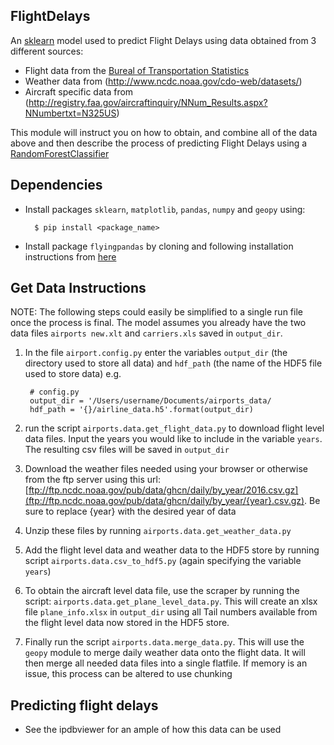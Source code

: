 ## FlightDelays

An [sklearn](http://scikit-learn.org/stable/) model used to predict Flight Delays using data obtained from 3 different sources:

* Flight data from the [Bureal of Transportation Statistics](http://www.transtats.bts.gov/DL_SelectFields.asp?Table_ID=236&DB_Short_Name=On-Time)
* Weather data from (http://www.ncdc.noaa.gov/cdo-web/datasets/)
* Aircraft specific data from (http://registry.faa.gov/aircraftinquiry/NNum_Results.aspx?NNumbertxt=N325US)

This module will instruct you on how to obtain, and combine all of the data above and then describe the process of predicting Flight Delays using a [RandomForestClassifier](http://scikit-learn.org/stable/modules/generated/sklearn.ensemble.RandomForestClassifier.html)

## Dependencies 

* Install packages `sklearn`, `matplotlib`, `pandas`, `numpy` and `geopy` using:

		$ pip install <package_name>

* Install package `flyingpandas` by cloning and following installation instructions from [here](https://github.com/robertdavidwest/flyingpandas)

## Get Data Instructions

NOTE: The following steps could easily be simplified to a single run file once the process is final.
The model assumes you already have the two data files `airports new.xlt` and `carriers.xls` saved in `output_dir`.

1. In the file `airport.config.py` enter the variables `output_dir` (the directory used to store all data) and `hdf_path` (the name of the HDF5 file used to store data) e.g.
	 
		# config.py
		output_dir = '/Users/username/Documents/airports_data/
		hdf_path = '{}/airline_data.h5'.format(output_dir)

2. run the script `airports.data.get_flight_data.py` to download flight level data files. Input the years you would like to include in the variable `years`. The resulting csv files will be saved in `output_dir`
3. Download the weather files needed using your browser or otherwise from the ftp server using this url: [ftp://ftp.ncdc.noaa.gov/pub/data/ghcn/daily/by_year/2016.csv.gz](ftp://ftp.ncdc.noaa.gov/pub/data/ghcn/daily/by_year/{year}.csv.gz). Be sure to replace {year} with the desired year of data
4. Unzip these files by running `airports.data.get_weather_data.py`
5. Add the flight level data and weather data to the HDF5 store by running script `airports.data.csv_to_hdf5.py` (again specifying the variable `years`)
6. To obtain the aircraft level data file, use the scraper by running the script: `airports.data.get_plane_level_data.py`. This will create an xlsx file `plane_info.xlsx` in `output_dir` using all Tail numbers available from the flight level data now stored in the HDF5 store.
7. Finally run the script `airports.data.merge_data.py`. This will use the `geopy` module to merge daily weather data onto the flight data. It will then merge all needed data files into a single flatfile. If memory is an issue, this process can be altered to use chunking

## Predicting flight delays 

* See the ipdbviewer for an ample of how this data can be used